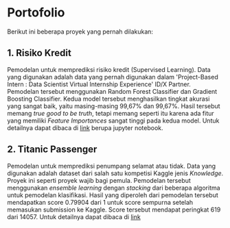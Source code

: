 # Portofolio
Berikut ini beberapa proyek yang pernah dilakukan:
## 1. Risiko Kredit
Pemodelan untuk memprediksi risiko kredit (Supervised Learning). Data yang digunakan adalah data yang pernah digunakan dalam 'Project-Based Intern : Data Scientist Virtual Internship Experience' ID/X Partner. Pemodelan tersebut menggunakan Random Forest Classifier dan Gradient Boosting Classifier. Kedua model tersebut menghasilkan tingkat akurasi yang sangat baik, yaitu masing-masing 99,67% dan 99,67%. Hasil tersebut memang _true good to be truth_, tetapi memang seperti itu karena ada fitur yang memiliki _Feature Importances_ sangat tinggi pada kedua model. Untuk detailnya dapat dibaca di [link](https://github.com/agnagigih/Portofolio/blob/main/Risiko%20Kredit/Risiko_Kredit.ipynb) berupa jupyter notebook.
## 2. Titanic Passenger
Pemodelan untuk memprediksi penumpang selamat atau tidak. Data yang digunakan adalah dataset dari salah satu kompetisi Kaggle jenis _Knowledge_. Proyek ini seperti proyek wajib bagi pemula. Pemodelan tersebut menggunakan _ensemble learning_ dengan _stacking_ dari beberapa algoritma untuk pemodelan klasifikasi. Hasil yang diperoleh dari pemodelan tersebut mendapatkan score 0.79904 dari 1 untuk score sempurna setelah memasukan submission ke Kaggle. Score tersebut mendapat peringkat 619 dari 14057. Untuk detailnya dapat dibaca di [link](https://github.com/agnagigih/Portofolio/blob/main/titanic-passengers.ipynb)
